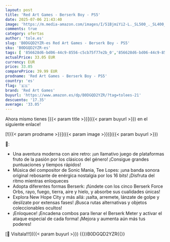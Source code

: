 ```yaml
---
layout: post
title: 'Red Art Games - Berserk Boy - PS5'
date: 2025-07-06 21:43:40
image: 'https://m.media-amazon.com/images/I/51BjmiYi2-L._SL500_._SL400_.jpg'
comments: true
category: ofertas
author: 'tole.es'
slug: 'B0DGQD2YZR-es Red Art Games - Berserk Boy - PS5'
sku: 'B0DGQD2YZR-es'
tags: [ '856628d6-bd06-44c9-8556-c5cb75f77e2b_0','856628d6-bd06-44c9-8556-c5cb75f77e2b_2201','856628d6-bd06-44c9-8556-c5cb75f77e2b_3601','Arborist Merchandising Root','Hardware y juegos para PlayStation 5','Juegos para PlayStation 5','Preventa de Videojuegos','Self Service','Special Features Stores','Videojuegos','Videojuegos más esperados','ps5','red art games','🇪🇸', ]
actualPrice: 33.05 EUR
currency: EUR
price: 33.05
comparePrice: 39.99 EUR
prodname: 'Red Art Games - Berserk Boy - PS5'
country: 'es'
flag: '🇪🇸'
brand: 'Red Art Games'
buyurl: 'https://www.amazon.es/dp/B0DGQD2YZR/?tag=tolees-21'
descuento: '17.35'
average: '33.05'
---
```


Ahora mismo tienes [{{< param title >}}]({{< param buyurl >}}) en el siguiente enlace!

[![{{< param prodname >}}]({{< param image >}})]({{< param buyurl >}})

🔎:

- Una aventura moderna con aire retro: ¡un llamativo juego de plataformas fruto de la pasión por los clásicos del género! ¡Consigue grandes puntuaciones y tiempos rápidos!
- Música del compositor de Sonic Mania, Tee Lopes: ¡una banda sonora original rebosante de enérgica nostalgia por los 16 bits! ¡Disfruta del ritmo mientras enloqueces
- Adopta diferentes formas Berserk: ¡fúndete con los cinco Berserk Force Orbs, rayo, fuego, tierra, aire y hielo, y absorbe sus cualidades únicas!
- Explora New Hope City y más allá: ¡salta, arremete, lánzate de golpe y deslízate por extensas fases! ¡Busca rutas alternativas y objetos coleccionables ocultos!
- ¡Enloquece! ¡Encadena combos para llenar el Berserk Meter y activar el ataque especial de cada forma! ¡Mejora y aumenta aún más tus poderes!

[🛒 Visítala!!!]({{< param buyurl >}})
{{<world>}}B0DGQD2YZR{{</world>}}
